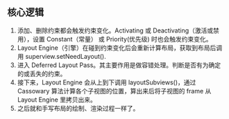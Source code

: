 ## 核心逻辑
1. 添加、删除约束都会触发约束变化。Activating 或 Deactivating（激活或禁用），设置 Constant（常量） 或 Priority(优先级) 时也会触发约束变化。  
2. Layout Engine（引擎）在碰到约束变化后会重新计算布局，获取到布局后调用 superview.setNeedLayout(). 
3. 进入 Deferred Layout Pass。其主要作用是做容错处理。判断是否有为确定的或丢失的约束。  
4. 接下来，Layout Engine 会从上到下调用 layoutSubviews()，通过 Cassowary 算法计算各个子视图的位置，算出来后将子视图的 frame 从 Layout Engine 里拷贝出来。  
5. 之后就和手写布局的绘制、渲染过程一样了。